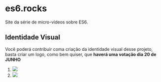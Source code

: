 # es6.rocks

Site da série de micro-vídeos sobre ES6.

## Identidade Visual

Você poderá contribuir coma  criação da identidade visual desse projeto, basta criar um logo, como bem quiser, que **haverá uma votação dia 20 de JUNHO**

1. ![](https://raw.githubusercontent.com/Webschool-io/es6.rocks/master/logos/romulomourao.png)
2. ![](https://raw.githubusercontent.com/Webschool-io/es6.rocks/master/logos/Nicholas_br_twitter.jpg)